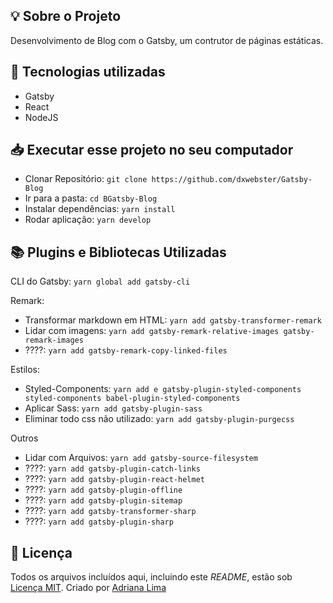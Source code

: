 ## 💡 Sobre o Projeto
Desenvolvimento de Blog com o  Gatsby, um contrutor de páginas estáticas.<br>

## 🚀 Tecnologias utilizadas

- Gatsby
- React
- NodeJS


## 📥 Executar esse projeto no seu computador

- Clonar Repositório: `git clone https://github.com/dxwebster/Gatsby-Blog`
- Ir para a pasta: `cd BGatsby-Blog`
- Instalar dependências: `yarn install`
- Rodar aplicação: `yarn develop`


## 📚 Plugins e Bibliotecas Utilizadas

CLI do Gatsby: `yarn global add gatsby-cli`

Remark:

- Transformar markdown em HTML: `yarn add gatsby-transformer-remark`
- Lidar com imagens: `yarn add gatsby-remark-relative-images gatsby-remark-images`
- ????: `yarn add gatsby-remark-copy-linked-files`

Estilos:

- Styled-Components: `yarn add e gatsby-plugin-styled-components styled-components babel-plugin-styled-components`
- Aplicar Sass: `yarn add gatsby-plugin-sass`
- Eliminar todo css não utilizado: `yarn add gatsby-plugin-purgecss`

Outros

- Lidar com Arquivos: `yarn add gatsby-source-filesystem`
- ????: `yarn add gatsby-plugin-catch-links`
- ????: `yarn add gatsby-plugin-react-helmet`
- ????: `yarn add gatsby-plugin-offline`
- ????: `yarn add gatsby-plugin-sitemap`
- ????: `yarn add gatsby-transformer-sharp`
- ????: `yarn add gatsby-plugin-sharp`


## 📕 Licença

Todos os arquivos incluídos aqui, incluindo este _README_, estão sob [Licença MIT](./LICENSE).
Criado por [Adriana Lima](https://github.com/dxwebster)


